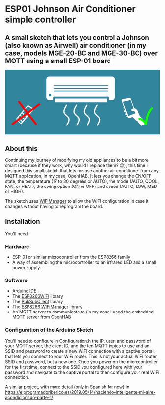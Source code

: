 # ESP01 Johnson Air Conditioner simple controller
## A small sketch that lets you control a Johnson (also known as Airwell) air conditioner (in my case, models MGE-20-BC and MGE-30-BC) over MQTT using a small ESP-01 board

![Logo](https://github.com/ladbsoft/ESP01_Johnson_Air_Conditioner_simple_controller/blob/master/header.png "Logo")

## About this
Continuing my journey of modifying my old appliances to be a bit more smart (because if they work, why would I replace them? 😉), this time I designed this small sketch that lets me use another air conditioner from any MQTT application, in my case, OpenHAB. It lets you change the ON/OFF state, the temperature (17 to 30 degrees or AUTO), the mode (AUTO, COOL, FAN, or HEAT), the swing option (ON or OFF) and speed (AUTO, LOW, MED or HIGH).

The sketch uses [WiFiManager](https://github.com/tzapu/WiFiManager) to allow the WiFi configuration in case it changes without having to reprogram the board.

## Installation
You'll need:

### Hardware
- ESP-01 or similar microcontroller from the ESP8266 family
- A way of assembling the microcontroller to an infrared LED and a small power supply.


### Software
- [Arduino IDE](https://www.arduino.cc/en/Main/Software)
- The [ESP8266WiFi](https://github.com/esp8266/Arduino/tree/master/libraries/ESP8266WiFi) library
- The [PubSubClient](https://github.com/knolleary/pubsubclient) library
- The [ESP8266 WiFiManager](https://github.com/tzapu/WiFiManager) library
- An MQTT server to communicate to (in my case I used the embedded MQTT server from [OpenHAB](https://www.openhab.org/)

### Configuration of the Arduino Sketch
You'll need to configure in Configuration.h the IP, user, and password of your MQTT server, the client ID, and the ten MQTT topics to use and an SSID and password to create a new WiFi connection with a captive portal, that lets you connect to your WiFi router. This is not your actual WiFi router SSID and password, but a new one. Once you power on the microcontroller for the first time, connect to the SSID you configured here with your password and navigate to the captive portal to then configure your real WiFi connection.

A similar project, with more detail (only in Spanish for now) in https://elprogramadoriberico.es/2019/05/14/haciendo-inteligente-mi-aire-acondicionado-parte-1/
